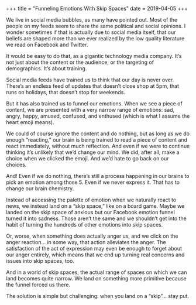 +++
title = "Funneling Emotions With Skip Spaces"
date = 2019-04-05
+++

We live in social media bubbles, as many have pointed out. Most of the people on my feeds seem to share the same political and social opinions. I wonder sometimes if that is actually due to social media itself, that our beliefs are shaped more than we ever realized by the low quality literature we read on Facebook and Twitter. 

It would be easy to do that, as a gigantic technology media company. It&#8217;s not just about the content or the audience, or the targeting of demographics. It&#8217;s about training. 

Social media feeds have trained us to think that our day is never over. There&#8217;s an endless feed of updates that doesn&#8217;t close shop at 5pm, that runs on holidays, that doesn&#8217;t stop for weekends. 

But it has also trained us to funnel our emotions. When we see a piece of content, we are presented with a very narrow range of emotions: sad, angry, happy, amused, confused, and enthused (which is what I assume the heart emoji means). 

We could of course ignore the content and do nothing, but as long as we do enough “reacting,” our brain is being trained to read a piece of content and react immediately, without much reflection. And even if we were to continue thinking it&#8217;s unlikely that we&#8217;d change our mind. We did, after all, make a choice when we clicked the emoji. And we&#8217;d hate to go back on our choices. 

And! Even if we do nothing, there&#8217;s still a process happening in our brains to pick an emotion among those 5. Even if we never express it. That has to change our brain chemistry. 

Instead of accessing the palette of emotion when we naturally react to news, we instead land on a “skip space,” like on a board game. Maybe we landed on the skip space of anxious but our Facebook emotion funnel turned it into sadness. Those aren&#8217;t the same and we shouldn&#8217;t get into the habit of turning the hundreds of other emotions into skip spaces. 

Or, worse, when something does actually anger us, and we click on the anger reaction&#8230; in some way, that action alleviates the anger. The satisfaction of the act of expression may even be enough to forget about our anger entirely, which means that we end up turning real concerns and issues into skip spaces, too. 

And in a world of skip spaces, the actual range of spaces on which we can land becomes quite narrow. We land on something more primitive because the funnel forced us there. 

The solution is simple but challenging: when you land on a “skip”&#8230; stay put.